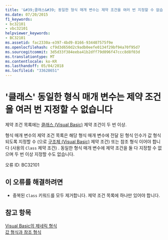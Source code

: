 ```yaml
---
title: '&#39;클래스&#39; 동일한 형식 매개 변수는 제약 조건을 여러 번 지정할 수 없습니다'
ms.date: 07/20/2015
f1_keywords:
- bc32101
- vbc32101
helpviewer_keywords:
- BC32101
ms.assetid: fac2330a-e397-4bd9-8166-934407575f9e
ms.openlocfilehash: cf9d3d650d2c9adb0eefe0134f29bf94a70f95d7
ms.sourcegitcommit: 3d5d33f384eeba41b2dff79d096f47ccc8d8f03d
ms.translationtype: MT
ms.contentlocale: ko-KR
ms.lasthandoff: 05/04/2018
ms.locfileid: "33628651"
---
```

# <a name="39class39-constraint-cannot-be-specified-multiple-times-for-the-same-type-parameter"></a>&#39;클래스&#39; 동일한 형식 매개 변수는 제약 조건을 여러 번 지정할 수 없습니다
제약 조건 목록에는 [클래스 (Visual Basic)](http://msdn.microsoft.com/library/0777c6e6-46bc-451b-ad70-57b49d4ef4f7) 제약 조건이 두 번 이상.  
  
 형식 매개 변수의 제약 조건 목록은 해당 형식 매개 변수에 전달 된 형식 인수가 값 형식 되도록 지정할 수 (으로 [구조체 (Visual Basic)](http://msdn.microsoft.com/library/263ce115-ac36-4c05-8cb7-0e0eead5c6d0) 제약 조건) 또는 참조 형식 이어야 합니다 (사용의 `Class` 제약 조건) . 동일한 형식 매개 변수에 제약 조건을 둘 다 지정할 수 없으며 두 번 이상 지정할 수도 없습니다.  
  
 오류 ID: BC32101  
  
## <a name="to-correct-this-error"></a>이 오류를 해결하려면  
  
-   중복된 `Class` 키워드를 모두 제거합니다. 제약 조건 목록에 하나만 있어야 합니다.  
  
## <a name="see-also"></a>참고 항목  
 [Visual Basic의 제네릭 형식](../../visual-basic/programming-guide/language-features/data-types/generic-types.md)  
 [값 형식과 참조 형식](../../visual-basic/programming-guide/language-features/data-types/value-types-and-reference-types.md)
